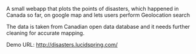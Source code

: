 A small webapp that plots the points of disasters, which happened in Canada so far, on google map and lets users perform Geolocation search

The data is taken from Canadian open data database and it needs further cleaning for accurate mapping.

Demo URL: http://disasters.lucidspring.com/
